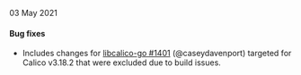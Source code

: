 03 May 2021

#### Bug fixes

 - Includes changes for [libcalico-go #1401](https://github.com/projectcalico/libcalico-go/pull/1401) (@caseydavenport) targeted for Calico v3.18.2 that were excluded due to build issues.
